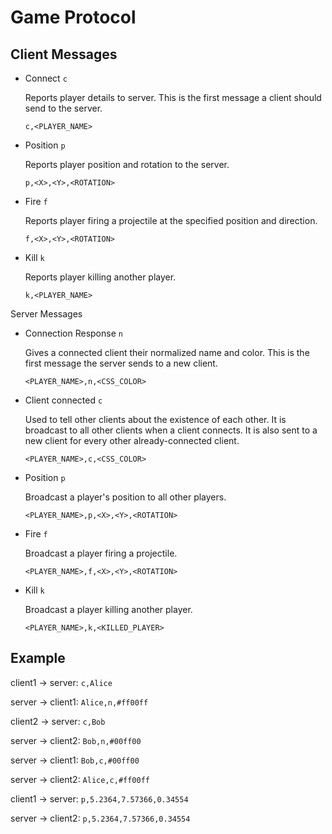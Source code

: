 # Game Protocol

## Client Messages

 - Connect `c`

   Reports player details to server. This is the first message a client should send to the server.

   `c,<PLAYER_NAME>`

 - Position `p`

   Reports player position and rotation to the server.

   `p,<X>,<Y>,<ROTATION>`

 - Fire `f`

   Reports player firing a projectile at the specified position and direction.

   `f,<X>,<Y>,<ROTATION>`

 - Kill `k`

   Reports player killing another player.

   `k,<PLAYER_NAME>`

Server Messages

 - Connection Response `n`

   Gives a connected client their normalized name and color. This is the first message the server sends to a new client.

   `<PLAYER_NAME>,n,<CSS_COLOR>`

 - Client connected `c`

   Used to tell other clients about the existence of each other. It is broadcast to all other clients when a client connects. It is also sent to a new client for every other already-connected client.

   `<PLAYER_NAME>,c,<CSS_COLOR>`

 - Position `p`

   Broadcast a player's position to all other players.

   `<PLAYER_NAME>,p,<X>,<Y>,<ROTATION>`

 - Fire `f`

   Broadcast a player firing a projectile.

   `<PLAYER_NAME>,f,<X>,<Y>,<ROTATION>`

 - Kill `k`

   Broadcast a player killing another player.

   `<PLAYER_NAME>,k,<KILLED_PLAYER>`

## Example

client1 -> server: `c,Alice`

server -> client1: `Alice,n,#ff00ff`

client2 -> server: `c,Bob`

server -> client2: `Bob,n,#00ff00`

server -> client1: `Bob,c,#00ff00`

server -> client2: `Alice,c,#ff00ff`

client1 -> server: `p,5.2364,7.57366,0.34554`

server -> client2: `p,5.2364,7.57366,0.34554`
